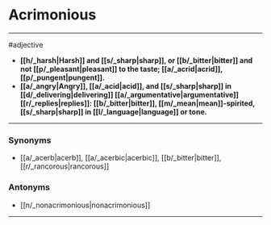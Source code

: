 # Acrimonious
---
#adjective
- **[[h/_harsh|Harsh]] and [[s/_sharp|sharp]], or [[b/_bitter|bitter]] and not [[p/_pleasant|pleasant]] to the taste; [[a/_acrid|acrid]], [[p/_pungent|pungent]].**
- **[[a/_angry|Angry]], [[a/_acid|acid]], and [[s/_sharp|sharp]] in [[d/_delivering|delivering]] [[a/_argumentative|argumentative]] [[r/_replies|replies]]: [[b/_bitter|bitter]], [[m/_mean|mean]]-spirited, [[s/_sharp|sharp]] in [[l/_language|language]] or tone.**
---
### Synonyms
- [[a/_acerb|acerb]], [[a/_acerbic|acerbic]], [[b/_bitter|bitter]], [[r/_rancorous|rancorous]]
### Antonyms
- [[n/_nonacrimonious|nonacrimonious]]
---
